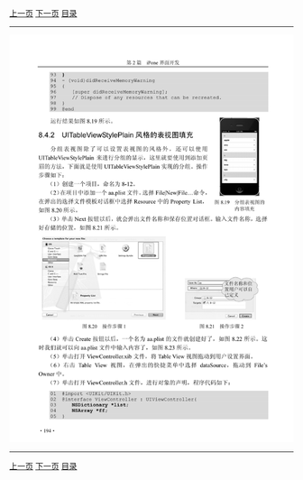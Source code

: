 [上一页](205.md) [下一页](207.md) [目录](../README.md)

***

![206](../images/206.png)

***

[上一页](205.md) [下一页](207.md) [目录](../README.md)